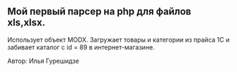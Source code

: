 Мой первый парсер на php для файлов xls,xlsx.
-----------------------------------------------------
Использует объект MODX. Загружает товары и категории из прайса 1С
и забивает каталог с id = 89 в интернет-магазине.

Автор: Илья Гурешидзе
